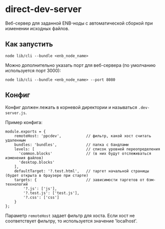# direct-dev-server
Веб-сервер для заданной ENB-ноды с автоматической сборкой при изменении исходных файлов.

## Как запустить
```
node lib/cli --bundle <enb_node_name>
```

Можно дополнительно указать порт для веб-сервера (по умолчанию используется порт 3000):
```
node lib/cli --bundle <enb_node_name> --port 8080
```

## Конфиг
Конфиг должен лежать в корневой директории и называться `.dev-server.js`.

Пример конфига:
```
module.exports = {
    remoteHost: 'ppcdev',           // фильтр, какой хост считать удаленным
    bundles: 'bundles',             // папка с бандлами
    levels: [                       // список уровней переопределения
      'common.blocks'               // (в них будут отслеживаться изменения файлов)  
      'desktop.blocks'
    ],     
    defaultTarget: '?.test.html',   // таргет начальной страницы (будет открыта в браузере при старте)
    targets: {                      // зависимости таргетов от бэм-технологий
        '?.js': ['js'],
        '?.test.js': ['test.js'],
        '?.css': ['css']
    }
};
```

Параметр `remoteHost` задает фильтр для хоста. Если хост не соответствует фильтру, то используется значение 'localhost'.

